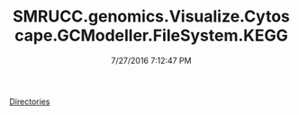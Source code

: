 ﻿---
title: SMRUCC.genomics.Visualize.Cytoscape.GCModeller.FileSystem.KEGG
date: 7/27/2016 7:12:47 PM
---

[Directories](T-SMRUCC.genomics.Visualize.Cytoscape.GCModeller.FileSystem.KEGG.Directories.html)
